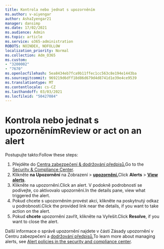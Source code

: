 ```yaml
---
title: Kontrola nebo jednat s upozorněním
ms.author: v-aiyengar
author: AshaIyengar21
manager: dansimp
ms.date: 17/02/2021
ms.audience: Admin
ms.topic: article
ms.service: o365-administration
ROBOTS: NOINDEX, NOFOLLOW
localization_priority: Normal
ms.collection: Adm_O365
ms.custom:
- "3200002"
- "7670"
ms.openlocfilehash: 5ea8434eb7fca9b11ffec1cc563c8e194e1443ba
ms.sourcegitcommit: 969219d6dff18d86d679d4d8741d1e39e4ce9539
ms.translationtype: MT
ms.contentlocale: cs-CZ
ms.lasthandoff: 03/03/2021
ms.locfileid: "50427084"
---
```

# <a name="review-or-act-on-an-alert"></a><span data-ttu-id="f03d4-102">Kontrola nebo jednat s upozorněním</span><span class="sxs-lookup"><span data-stu-id="f03d4-102">Review or act on an alert</span></span>

<span data-ttu-id="f03d4-103">Postupujte takto:</span><span class="sxs-lookup"><span data-stu-id="f03d4-103">Follow these steps:</span></span>

1. <span data-ttu-id="f03d4-104">Přejděte do [Centra zabezpečení & dodržování předpisů.](https://go.microsoft.com/fwlink/p/?linkid=2077143)</span><span class="sxs-lookup"><span data-stu-id="f03d4-104">Go to the [Security & Compliance Center](https://go.microsoft.com/fwlink/p/?linkid=2077143).</span></span>
1. <span data-ttu-id="f03d4-105">Klikněte **na Upozornění** na Zobrazení  >  **[upozornění.](https://go.microsoft.com/fwlink/?linkid=2103301)**</span><span class="sxs-lookup"><span data-stu-id="f03d4-105">Click **Alerts** > **[View alerts](https://go.microsoft.com/fwlink/?linkid=2103301)**.</span></span>
1. <span data-ttu-id="f03d4-106">Klikněte na upozornění.</span><span class="sxs-lookup"><span data-stu-id="f03d4-106">Click an alert.</span></span> <span data-ttu-id="f03d4-107">V podokně podrobností se podívejte, co aktivovalo upozornění.</span><span class="sxs-lookup"><span data-stu-id="f03d4-107">In the details pane, view what triggered the alert.</span></span>
1. <span data-ttu-id="f03d4-108">Pokud chcete s upozorněním provést akci, klikněte na poskytnutý odkaz u podrobností.</span><span class="sxs-lookup"><span data-stu-id="f03d4-108">Click the provided link near the details, if you want to take action on the alert.</span></span>
1. <span data-ttu-id="f03d4-109">Pokud **chcete** upozornění zavřít, klikněte na Vyřešit.</span><span class="sxs-lookup"><span data-stu-id="f03d4-109">Click **Resolve**, if you want to close the alert.</span></span>

<span data-ttu-id="f03d4-110">Další informace o správě upozornění najdete v části Zásady upozornění v Centru zabezpečení a [dodržování předpisů.](https://go.microsoft.com/fwlink/?linkid=2103211)</span><span class="sxs-lookup"><span data-stu-id="f03d4-110">To learn more about managing alerts, see [Alert policies in the security and compliance center](https://go.microsoft.com/fwlink/?linkid=2103211).</span></span>


